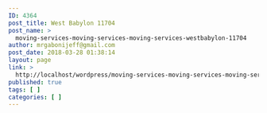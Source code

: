 ```yaml
---
ID: 4364
post_title: West Babylon 11704
post_name: >
  moving-services-moving-services-moving-services-westbabylon-11704
author: mrgabonijeff@gmail.com
post_date: 2018-03-28 01:38:14
layout: page
link: >
  http://localhost/wordpress/moving-services-moving-services-moving-services-westbabylon-11704/
published: true
tags: [ ]
categories: [ ]
---
```

